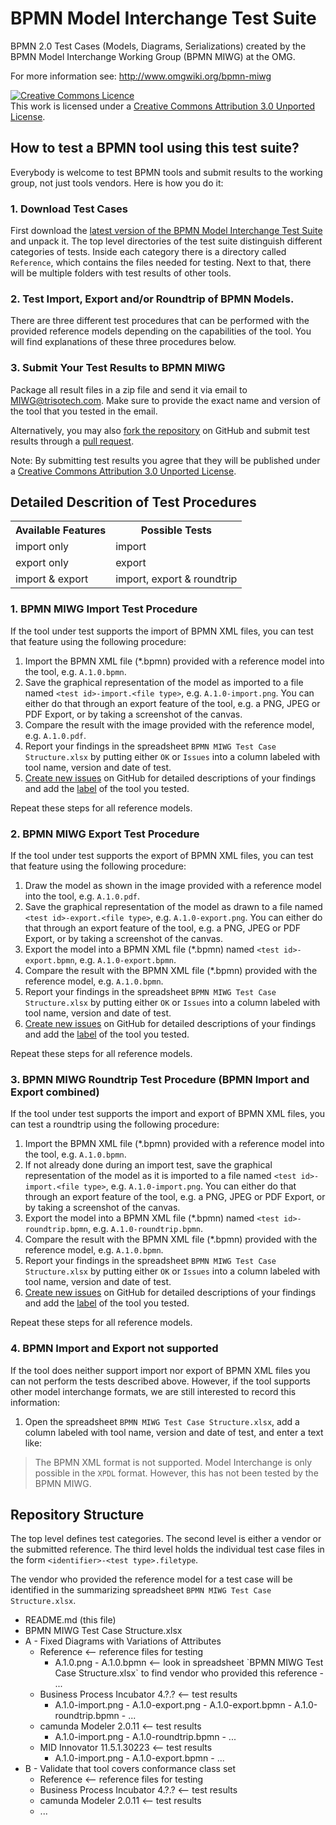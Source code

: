 BPMN Model Interchange Test Suite
=================================

BPMN 2.0 Test Cases (Models, Diagrams, Serializations) created by the BPMN Model Interchange Working Group (BPMN MIWG) at the OMG.

For more information see: http://www.omgwiki.org/bpmn-miwg

<a rel="license" href="http://creativecommons.org/licenses/by/3.0/deed.en_CA"><img alt="Creative Commons Licence" style="border-width:0" src="http://i.creativecommons.org/l/by/3.0/88x31.png" /></a><br />This work is licensed under a <a rel="license" href="http://creativecommons.org/licenses/by/3.0/deed.en_CA">Creative Commons Attribution 3.0 Unported License</a>.

How to test a BPMN tool using this test suite?
----------------------------------------------

Everybody is welcome to test BPMN tools and submit results to the working group, not just tools vendors.
Here is how you do it:

### 1. Download Test Cases
First download the [latest version of the BPMN Model Interchange Test Suite](https://github.com/bpmn-miwg/bpmn-miwg-test-suite/archive/master.zip) and unpack it.
The top level directories of the test suite distinguish different categories of tests.
Inside each category there is a directory called `Reference`, which contains the files needed for testing.
Next to that, there will be multiple folders with test results of other tools.

### 2. Test Import, Export and/or Roundtrip of BPMN Models.
There are three different test procedures that can be performed
with the provided reference models depending on the capabilities of the tool.
You will find explanations of these three procedures below.

### 3. Submit Your Test Results to BPMN MIWG
Package all result files in a zip file and send it via email to [MIWG@trisotech.com](mailto:MIWG@trisotech.com).
Make sure to provide the exact name and version of the tool that you tested in the email.

Alternatively, you may also [fork the repository](https://github.com/bpmn-miwg/bpmn-miwg-test-suite/fork_select) on GitHub
and submit test results through a [pull request](https://github.com/bpmn-miwg/bpmn-miwg-test-suite/pull/new/master).

Note: By submitting test results you agree that they will be published under a <a rel="license" href="http://creativecommons.org/licenses/by/3.0/deed.en_CA">Creative Commons Attribution 3.0 Unported License</a>.

Detailed Descrition of Test Procedures
--------------------------------------

<table>
  <tr>
    <th>Available Features</th>
    <th>Possible Tests</th>
  </tr>
  <tr>
    <td>import only</td>
    <td>import</td>
  </tr>
  <tr>
    <td>export only</td>
    <td>export</td>
  </tr>
  <tr>
    <td>import & export</td>
    <td>import, export & roundtrip</td>
  </tr>
</table>

### 1. BPMN MIWG Import Test Procedure
If the tool under test supports the import of BPMN XML files, you can test that feature using the following procedure:

1. Import the BPMN XML file (*.bpmn) provided with a reference model into the tool, e.g. `A.1.0.bpmn`.
1. Save the graphical representation of the model as imported to a file named `<test id>-import.<file type>`, e.g. `A.1.0-import.png`.
You can either do that through an export feature of the tool, e.g. a PNG, JPEG or PDF Export, or by taking a screenshot of the canvas.
1. Compare the result with the image provided with the reference model, e.g. `A.1.0.pdf`.
1. Report your findings in the spreadsheet `BPMN MIWG Test Case Structure.xlsx` by putting either `OK` or `Issues` into a column labeled with tool name, version and date of test.
1. [Create new issues](https://github.com/bpmn-miwg/bpmn-miwg-test-suite/issues/new) on GitHub for detailed descriptions of your findings and add the [label](https://help.github.com/articles/customizing-issue-labels) of the tool you tested.

Repeat these steps for all reference models.

### 2. BPMN MIWG Export Test Procedure
If the tool under test supports the export of BPMN XML files, you can test that feature using the following procedure:

1. Draw the model as shown in the image provided with a reference model into the tool, e.g. `A.1.0.pdf`.
1. Save the graphical representation of the model as drawn to a file named `<test id>-export.<file type>`, e.g. `A.1.0-export.png`.
You can either do that through an export feature of the tool, e.g. a PNG, JPEG or PDF Export, or by taking a screenshot of the canvas.
1. Export the model into a BPMN XML file (*.bpmn) named `<test id>-export.bpmn`, e.g. `A.1.0-export.bpmn`.
1. Compare the result with the BPMN XML file (*.bpmn) provided with the reference model, e.g. `A.1.0.bpmn`.
1. Report your findings in the spreadsheet `BPMN MIWG Test Case Structure.xlsx` by putting either `OK` or `Issues` into a column labeled with tool name, version and date of test.
1. [Create new issues](https://github.com/bpmn-miwg/bpmn-miwg-test-suite/issues/new) on GitHub for detailed descriptions of your findings and add the [label](https://help.github.com/articles/customizing-issue-labels) of the tool you tested.

Repeat these steps for all reference models.

### 3. BPMN MIWG Roundtrip Test Procedure (BPMN Import and Export combined)
If the tool under test supports the import and export of BPMN XML files, you can test a roundtrip using the following procedure:

1. Import the BPMN XML file (*.bpmn) provided with a reference model into the tool, e.g. `A.1.0.bpmn`.
1. If not already done during an import test, save the graphical representation of the model as it is imported to a file named `<test id>-import.<file type>`, e.g. `A.1.0-import.png`.
You can either do that through an export feature of the tool, e.g. a PNG, JPEG or PDF Export, or by taking a screenshot of the canvas.
1. Export the model into a BPMN XML file (*.bpmn) named `<test id>-roundtrip.bpmn`, e.g. `A.1.0-roundtrip.bpmn`.
1. Compare the result with the BPMN XML file (*.bpmn) provided with the reference model, e.g. `A.1.0.bpmn`.
1. Report your findings in the spreadsheet `BPMN MIWG Test Case Structure.xlsx` by putting either `OK` or `Issues` into a column labeled with tool name, version and date of test.
1. [Create new issues](https://github.com/bpmn-miwg/bpmn-miwg-test-suite/issues/new) on GitHub for detailed descriptions of your findings and add the [label](https://help.github.com/articles/customizing-issue-labels) of the tool you tested.

Repeat these steps for all reference models.

### 4. BPMN Import and Export not supported
If the tool does neither support import nor export of BPMN XML files you can not perform the tests described above. However, if the tool supports other model interchange formats, we are still interested to record this information:

1. Open the spreadsheet `BPMN MIWG Test Case Structure.xlsx`, add a column labeled with tool name, version and date of test, and enter a text like:

> The BPMN XML format is not supported. Model Interchange is only possible in the `XPDL` format. However, this has not been tested by the BPMN MIWG.

Repository Structure
--------------------

The top level defines test categories. 
The second level is either a vendor or the submitted reference. 
The third level holds the individual test case files in the form `<identifier>-<test type>.filetype`.

The vendor who provided the reference model for a test case will be identified in the summarizing spreadsheet `BPMN MIWG Test Case Structure.xlsx`.

- README.md (this file)
- BPMN MIWG Test Case Structure.xlsx
- A - Fixed Diagrams with Variations of Attributes
  - Reference <-- reference files for testing
    <ul>
      <li>A.1.0.png
    - A.1.0.bpmn <-- look in spreadsheet `BPMN MIWG Test Case Structure.xlsx` to find vendor who provided this reference
    - ...
    </ul>
  - Business Process Incubator 4.?.? <-- test results
    <ul>
      <li>A.1.0-import.png
    - A.1.0-export.png
    - A.1.0-export.bpmn
    - A.1.0-roundtrip.bpmn
    - ...
    </ul>
  - camunda Modeler 2.0.11 <-- test results
    <ul>
      <li>A.1.0-import.png
    - A.1.0-roundtrip.bpmn
    - ...
    </ul>
  - MID Innovator 11.5.1.30223 <-- test results
    <ul>
      <li>A.1.0-import.png
    - A.1.0-export.bpmn
    - ...
    </ul>
- B - Validate that tool covers conformance class set
  - Reference <-- reference files for testing
  - Business Process Incubator 4.?.? <-- test results
  - camunda Modeler 2.0.11 <-- test results
  - ...
